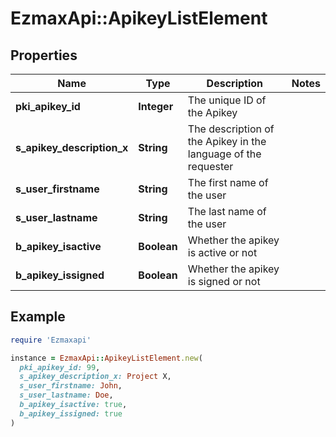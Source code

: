 # EzmaxApi::ApikeyListElement

## Properties

| Name | Type | Description | Notes |
| ---- | ---- | ----------- | ----- |
| **pki_apikey_id** | **Integer** | The unique ID of the Apikey |  |
| **s_apikey_description_x** | **String** | The description of the Apikey in the language of the requester |  |
| **s_user_firstname** | **String** | The first name of the user |  |
| **s_user_lastname** | **String** | The last name of the user |  |
| **b_apikey_isactive** | **Boolean** | Whether the apikey is active or not |  |
| **b_apikey_issigned** | **Boolean** | Whether the apikey is signed or not |  |

## Example

```ruby
require 'Ezmaxapi'

instance = EzmaxApi::ApikeyListElement.new(
  pki_apikey_id: 99,
  s_apikey_description_x: Project X,
  s_user_firstname: John,
  s_user_lastname: Doe,
  b_apikey_isactive: true,
  b_apikey_issigned: true
)
```

